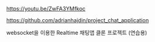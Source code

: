 https://youtu.be/ZwFA3YMfkoc

https://github.com/adrianhajdin/project_chat_application

websocket을 이용한 Realtime 채팅앱 클론 프로젝트 (연습용)
